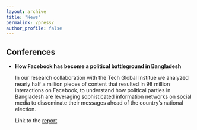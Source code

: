 ```yaml
---
layout: archive
title: "News"
permalink: /press/
author_profile: false
---
```

## Conferences 
* **How Facebook has become a political battleground in Bangladesh**
  <p> In our research collaboration with the Tech Global Institue
  we analyzed nearly half a million pieces of content that resulted in 98 million interactions on Facebook, 
  to understand how political parties in Bangladesh are leveraging sophisticated information networks on 
  social media to disseminate their messages ahead of the country’s national election. </p>
  Link to the <a href = "https://techglobalinstitute.com/research/facebook-political-battleground-bangladesh/"> report </a>
